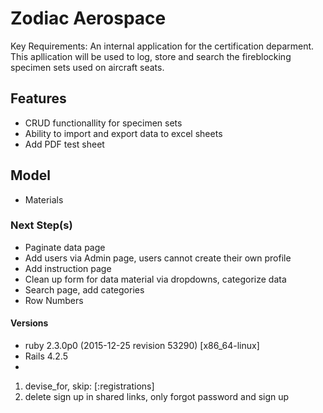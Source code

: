 # Zodiac Aerospace

Key Requirements: An internal application for the certification deparment. This apllication will be used to log, store and search the fireblocking specimen sets used on aircraft seats.

## Features
- CRUD functionallity for specimen sets
- Ability to import and export data to excel sheets
- Add PDF test sheet

## Model
- Materials


### Next Step(s)
- Paginate data page
- Add users via Admin page, users cannot create their own profile
- Add instruction page
- Clean up form for data material via dropdowns, categorize data
- Search page, add categories 
- Row Numbers

#### Versions
- ruby 2.3.0p0 (2015-12-25 revision 53290) [x86_64-linux]
- Rails 4.2.5
- 

1. devise_for, skip: [:registrations]
2. delete sign up in shared links, only forgot password and sign up
